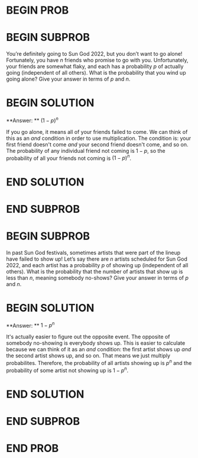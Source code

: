 # BEGIN PROB

# BEGIN SUBPROB

You’re definitely going to Sun God 2022, but you don’t want to go alone! Fortunately, you have $n$ friends who promise to go with you. Unfortunately, your friends are somewhat flaky, and each has a probability $p$ of actually going (independent of all others). What is the probability that you wind up going alone? Give your answer in terms of $p$ and $n$.

# BEGIN SOLUTION

**Answer: ** $(1-p)^n$

If you go alone, it means all of your friends failed to come. We can think of this as an *and* condition in order to use multiplication. The condition is: your first friend doesn't come *and* your second friend doesn't come, and so on. The probability of any individual friend not coming is $1-p$, so the probability of all your friends not coming is $(1-p)^n$.

# END SOLUTION

# END SUBPROB

# BEGIN SUBPROB

In past Sun God festivals, sometimes artists that were part of the lineup have failed to show up! Let’s say there are $n$ artists scheduled for Sun God 2022, and each artist has a probability $p$ of showing up (independent of all others). What is the probability that the number of artists that show up is less than $n$, meaning somebody no-shows? Give your answer in terms of $p$ and $n$.

# BEGIN SOLUTION

**Answer: ** $1-p^n$

It's actually easier to figure out the opposite event. The opposite of somebody no-showing is everybody shows up. This is easier to calculate because we can think of it as an *and* condition: the first artist shows up *and* the second artist shows up, and so on. That means we just multiply probabilites. Therefore, the probability of all artists showing up is $p^n$ and the probability of some artist not showing up is $1-p^n$.

# END SOLUTION

# END SUBPROB

# END PROB